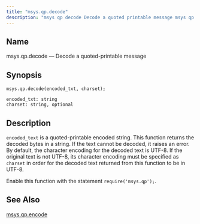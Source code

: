 ```yaml
---
title: "msys.qp.decode"
description: "msys qp decode Decode a quoted printable message msys qp decode encoded txt charset encoded text is a quoted printable encoded string This function returns the decoded bytes in a string If the text cannot be decoded it raises an error By default the character encoding for the decoded text..."
---
```


<a name="lua.ref.msys.qp.decode"></a> 
## Name

msys.qp.decode — Decode a quoted-printable message

<a name="idp18304352"></a> 
## Synopsis

`msys.qp.decode(encoded_txt, charset);`

```
encoded_txt: string
charset: string, optional
```
<a name="idp18307360"></a> 
## Description

`encoded_text` is a quoted-printable encoded string. This function returns the decoded bytes in a string. If the text cannot be decoded, it raises an error. By default, the character encoding for the decoded text is UTF-8\. If the original text is not UTF-8, its character encoding must be specified as `charset` in order for the decoded text returned from this function to be in UTF-8.

Enable this function with the statement `require('msys.qp');`.

<a name="idp18311392"></a> 
## See Also

[msys.qp.encode](lua.ref.msys.qp.encode "msys.qp.encode")